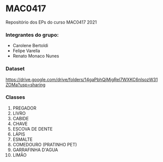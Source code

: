 # MAC0417
Repositório dos EPs do curso MAC0417 2021

### Integrantes do grupo:
- Carolene Bertoldi
- Felipe Varella
- Renato Monaco Nunes

### Dataset
https://drive.google.com/drive/folders/14gaPbhQjMjgRel7WXKC6nlsozW31ZOMa?usp=sharing

### Classes

1. PREGADOR
2. LIVRO
3. CABIDE
4. CHAVE
5. ESCOVA DE DENTE
6. LÁPIS
7. ESMALTE
8. COMEDOURO (PRATINHO PET)
9. GARRAFINHA D'AGUA
10. LIMÃO
